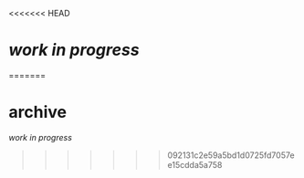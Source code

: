 <<<<<<< HEAD
# _work in progress_
=======
# archive
_work in progress_
>>>>>>> 092131c2e59a5bd1d0725fd7057ee15cdda5a758
